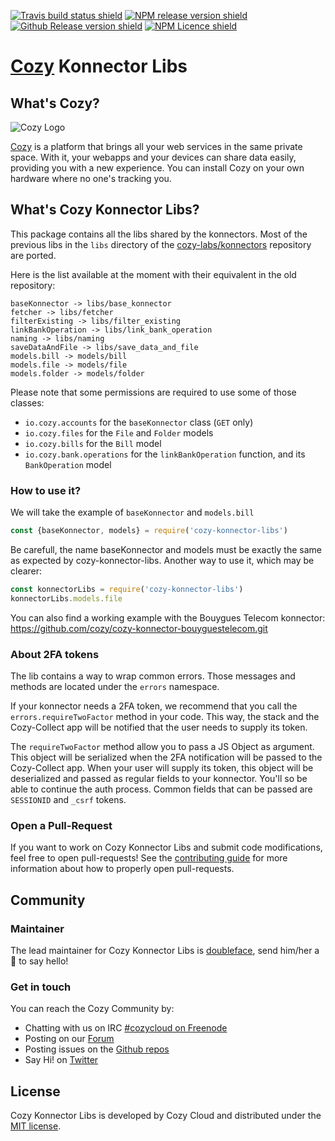 [![Travis build status shield](https://img.shields.io/travis/cozy/cozy-konnector-libs/master.svg)](https://travis-ci.org/cozy/cozy-konnector-libs)
[![NPM release version shield](https://img.shields.io/npm/v/cozy-konnector-libs.svg)](https://www.npmjs.com/package/cozy-konnector-libs)
[![Github Release version shield](https://img.shields.io/github/tag/cozy/cozy-konnector-libs.svg)](https://github.com/cozy/cozy-konnector-libs/releases)
[![NPM Licence shield](https://img.shields.io/npm/l/cozy-konnector-libs.svg)](https://github.com/cozy/cozy-konnector-libs/blob/master/LICENSE)


[Cozy] Konnector Libs
=====================


What's Cozy?
------------

![Cozy Logo](https://cdn.rawgit.com/cozy/cozy-guidelines/master/templates/cozy_logo_small.svg)

[Cozy] is a platform that brings all your web services in the same private space.  With it, your webapps and your devices can share data easily, providing you with a new experience. You can install Cozy on your own hardware where no one's tracking you.


What's Cozy Konnector Libs?
---------------------------

This package contains all the libs shared by the konnectors. Most of the previous libs in the `libs` directory of the [cozy-labs/konnectors](https://github.com/cozy-labs/konnectors) repository are ported.

Here is the list available at the moment with their equivalent in the old repository:

```
baseKonnector -> libs/base_konnector
fetcher -> libs/fetcher
filterExisting -> libs/filter_existing
linkBankOperation -> libs/link_bank_operation
naming -> libs/naming
saveDataAndFile -> libs/save_data_and_file
models.bill -> models/bill
models.file -> models/file
models.folder -> models/folder
```

Please note that some permissions are required to use some of those classes:

- `io.cozy.accounts` for the `baseKonnector` class (`GET` only)
- `io.cozy.files` for the `File` and `Folder` models
- `io.cozy.bills` for the `Bill` model
- `io.cozy.bank.operations` for the `linkBankOperation` function, and its `BankOperation` model

### How to use it?

We will take the example of `baseKonnector` and `models.bill`

```javascript
const {baseKonnector, models} = require('cozy-konnector-libs')
```

Be carefull, the name baseKonnector and models must be exactly the same as expected by cozy-konnector-libs. Another way to use it, which may be clearer:

```javascript
const konnectorLibs = require('cozy-konnector-libs')
konnectorLibs.models.file
```

You can also find a working example with the Bouygues Telecom konnector: https://github.com/cozy/cozy-konnector-bouyguestelecom.git


### About 2FA tokens

The lib contains a way to wrap common errors. Those messages and methods are located under the `errors` namespace.

If your konnector needs a 2FA token, we recommend that you call the `errors.requireTwoFactor` method in your code. This way, the stack and the Cozy-Collect app will be notified that the user needs to supply its token.

The `requireTwoFactor` method allow you to pass a JS Object as argument. This object will be serialized when the 2FA notification will be passed to the Cozy-Collect app. When your user will supply its token, this object will be deserialized and passed as regular fields to your konnector. You'll so be able to continue the auth process. Common fields that can be passed are `SESSIONID` and `_csrf` tokens.


### Open a Pull-Request

If you want to work on Cozy Konnector Libs and submit code modifications, feel free to open pull-requests! See the [contributing guide][contribute] for more information about how to properly open pull-requests.


Community
---------

### Maintainer

The lead maintainer for Cozy Konnector Libs is [doubleface](https://github.com/doubleface), send him/her a :beers: to say hello!


### Get in touch

You can reach the Cozy Community by:

- Chatting with us on IRC [#cozycloud on Freenode][freenode]
- Posting on our [Forum][forum]
- Posting issues on the [Github repos][github]
- Say Hi! on [Twitter][twitter]


License
-------

Cozy Konnector Libs is developed by Cozy Cloud and distributed under the [MIT license][mit].


[cozy]: https://cozy.io "Cozy Cloud"
[yarn]: https://yarnpkg.com/
[mit]: LICENSE.md
[contribute]: CONTRIBUTING.md
[freenode]: http://webchat.freenode.net/?randomnick=1&channels=%23cozycloud&uio=d4
[forum]: https://forum.cozy.io/
[github]: https://github.com/cozy/
[twitter]: https://twitter.com/mycozycloud
